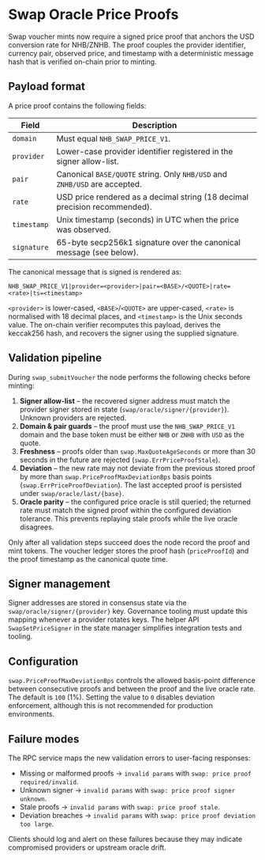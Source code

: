 # Swap Oracle Price Proofs

Swap voucher mints now require a signed price proof that anchors the USD conversion rate for NHB/ZNHB. The proof couples the provider identifier, currency pair, observed price, and timestamp with a deterministic message hash that is verified on-chain prior to minting.

## Payload format

A price proof contains the following fields:

| Field        | Description                                                                 |
|--------------|-----------------------------------------------------------------------------|
| `domain`     | Must equal `NHB_SWAP_PRICE_V1`.                                             |
| `provider`   | Lower-case provider identifier registered in the signer allow-list.         |
| `pair`       | Canonical `BASE/QUOTE` string. Only `NHB/USD` and `ZNHB/USD` are accepted.  |
| `rate`       | USD price rendered as a decimal string (18 decimal precision recommended).  |
| `timestamp`  | Unix timestamp (seconds) in UTC when the price was observed.                |
| `signature`  | 65-byte secp256k1 signature over the canonical message (see below).         |

The canonical message that is signed is rendered as:

```
NHB_SWAP_PRICE_V1|provider=<provider>|pair=<BASE>/<QUOTE>|rate=<rate>|ts=<timestamp>
```

`<provider>` is lower-cased, `<BASE>`/`<QUOTE>` are upper-cased, `<rate>` is normalised with 18 decimal places, and `<timestamp>` is the Unix seconds value. The on-chain verifier recomputes this payload, derives the keccak256 hash, and recovers the signer using the supplied signature.

## Validation pipeline

During `swap_submitVoucher` the node performs the following checks before minting:

1. **Signer allow-list** – the recovered signer address must match the provider signer stored in state (`swap/oracle/signer/{provider}`). Unknown providers are rejected.
2. **Domain & pair guards** – the proof must use the `NHB_SWAP_PRICE_V1` domain and the base token must be either `NHB` or `ZNHB` with `USD` as the quote.
3. **Freshness** – proofs older than `swap.MaxQuoteAgeSeconds` or more than 30 seconds in the future are rejected (`swap.ErrPriceProofStale`).
4. **Deviation** – the new rate may not deviate from the previous stored proof by more than `swap.PriceProofMaxDeviationBps` basis points (`swap.ErrPriceProofDeviation`). The last accepted proof is persisted under `swap/oracle/last/{base}`.
5. **Oracle parity** – the configured price oracle is still queried; the returned rate must match the signed proof within the configured deviation tolerance. This prevents replaying stale proofs while the live oracle disagrees.

Only after all validation steps succeed does the node record the proof and mint tokens. The voucher ledger stores the proof hash (`priceProofId`) and the proof timestamp as the canonical quote time.

## Signer management

Signer addresses are stored in consensus state via the `swap/oracle/signer/{provider}` key. Governance tooling must update this mapping whenever a provider rotates keys. The helper API `SwapSetPriceSigner` in the state manager simplifies integration tests and tooling.

## Configuration

`swap.PriceProofMaxDeviationBps` controls the allowed basis-point difference between consecutive proofs and between the proof and the live oracle rate. The default is `100` (1%). Setting the value to `0` disables deviation enforcement, although this is not recommended for production environments.

## Failure modes

The RPC service maps the new validation errors to user-facing responses:

- Missing or malformed proofs → `invalid params` with `swap: price proof required/invalid`.
- Unknown signer → `invalid params` with `swap: price proof signer unknown`.
- Stale proofs → `invalid params` with `swap: price proof stale`.
- Deviation breaches → `invalid params` with `swap: price proof deviation too large`.

Clients should log and alert on these failures because they may indicate compromised providers or upstream oracle drift.
